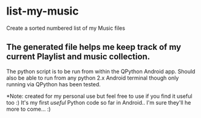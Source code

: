 # list-my-music
Create a sorted numbered  list of my Music files

## The generated file helps me keep track of my current Playlist and music collection.

The python script is to be run from within the QPython Android app.
Should also be able to run from any python 2.x Android terminal though only running via QPython has been tested.

*Note: created for my personal use but feel free to use if you find it useful too :)
It's my first *useful* Python code so far in Android.. I'm sure they'll he more to come... :) 
